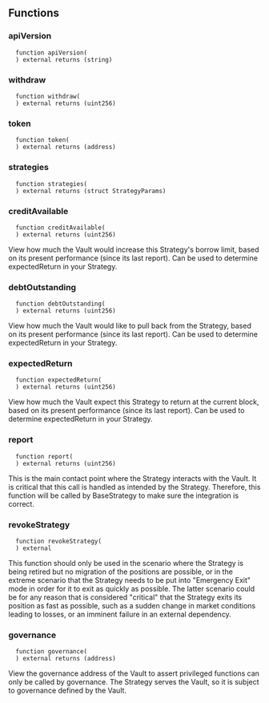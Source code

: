 



## Functions
### apiVersion
```solidity
  function apiVersion(
  ) external returns (string)
```




### withdraw
```solidity
  function withdraw(
  ) external returns (uint256)
```




### token
```solidity
  function token(
  ) external returns (address)
```




### strategies
```solidity
  function strategies(
  ) external returns (struct StrategyParams)
```




### creditAvailable
```solidity
  function creditAvailable(
  ) external returns (uint256)
```
View how much the Vault would increase this Strategy's borrow limit,
based on its present performance (since its last report). Can be used to
determine expectedReturn in your Strategy.



### debtOutstanding
```solidity
  function debtOutstanding(
  ) external returns (uint256)
```
View how much the Vault would like to pull back from the Strategy,
based on its present performance (since its last report). Can be used to
determine expectedReturn in your Strategy.



### expectedReturn
```solidity
  function expectedReturn(
  ) external returns (uint256)
```
View how much the Vault expect this Strategy to return at the current
block, based on its present performance (since its last report). Can be
used to determine expectedReturn in your Strategy.



### report
```solidity
  function report(
  ) external returns (uint256)
```
This is the main contact point where the Strategy interacts with the
Vault. It is critical that this call is handled as intended by the
Strategy. Therefore, this function will be called by BaseStrategy to
make sure the integration is correct.



### revokeStrategy
```solidity
  function revokeStrategy(
  ) external
```
This function should only be used in the scenario where the Strategy is
being retired but no migration of the positions are possible, or in the
extreme scenario that the Strategy needs to be put into "Emergency Exit"
mode in order for it to exit as quickly as possible. The latter scenario
could be for any reason that is considered "critical" that the Strategy
exits its position as fast as possible, such as a sudden change in
market conditions leading to losses, or an imminent failure in an
external dependency.



### governance
```solidity
  function governance(
  ) external returns (address)
```
View the governance address of the Vault to assert privileged functions
can only be called by governance. The Strategy serves the Vault, so it
is subject to governance defined by the Vault.



